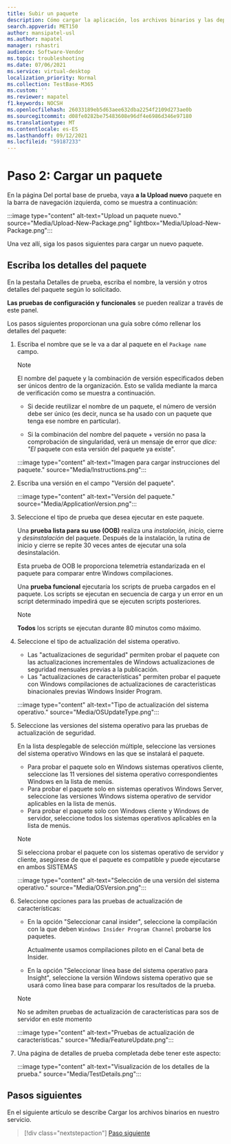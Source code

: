 ```yaml
---
title: Subir un paquete
description: Cómo cargar la aplicación, los archivos binarios y las dependencias en Test Base
search.appverid: MET150
author: mansipatel-usl
ms.author: mapatel
manager: rshastri
audience: Software-Vendor
ms.topic: troubleshooting
ms.date: 07/06/2021
ms.service: virtual-desktop
localization_priority: Normal
ms.collection: TestBase-M365
ms.custom: ''
ms.reviewer: mapatel
f1.keywords: NOCSH
ms.openlocfilehash: 26033189eb5d63aee632dba2254f2109d273ae0b
ms.sourcegitcommit: d08fe0282be75483608e96df4e6986d346e97180
ms.translationtype: MT
ms.contentlocale: es-ES
ms.lasthandoff: 09/12/2021
ms.locfileid: "59187233"
---
```

# <a name="step-2-uploading-a-package"></a>Paso 2: Cargar un paquete

En la página Del portal base de prueba, vaya **a la Upload nuevo** paquete en la barra de navegación izquierda, como se muestra a continuación:

:::image type="content" alt-text="Upload un paquete nuevo." source="Media/Upload-New-Package.png" lightbox="Media/Upload-New-Package.png":::

Una vez allí, siga los pasos siguientes para cargar un nuevo paquete.

## <a name="enter-details-for-your-package"></a>Escriba los detalles del paquete

En la pestaña Detalles de prueba, escriba el nombre, la versión y otros detalles del paquete según lo solicitado.

**Las pruebas de configuración y** **funcionales** se pueden realizar a través de este panel.

Los pasos siguientes proporcionan una guía sobre cómo rellenar los detalles del paquete:

1. Escriba el nombre que se le va a dar al paquete en el `Package name` campo.

    > [!NOTE]
    > El nombre del paquete y la combinación de versión especificados deben ser únicos dentro de la organización. Esto se valida mediante la marca de verificación como se muestra a continuación.

    - Si decide reutilizar el nombre de un paquete, el número de versión debe ser único (es decir, nunca se ha usado con un paquete que tenga ese nombre en particular).

    - Si la combinación del nombre del paquete + versión no pasa la comprobación de singularidad, verá un mensaje de error que *dice: "El* paquete con esta versión del paquete ya existe".

    :::image type="content" alt-text="Imagen para cargar instrucciones del paquete." source="Media/Instructions.png":::

2. Escriba una versión en el campo "Versión del paquete".

    :::image type="content" alt-text="Versión del paquete." source="Media/ApplicationVersion.png":::

3. Seleccione el tipo de prueba que desea ejecutar en este paquete.

    Una **prueba lista para su uso (OOB)** realiza una *instalación,* *inicio,* cierre y *desinstalación* del paquete. Después de la instalación, la rutina de inicio y cierre se repite 30 veces antes de ejecutar una sola desinstalación.

    Esta prueba de OOB le proporciona telemetría estandarizada en el paquete para comparar entre Windows compilaciones.

    Una **prueba funcional** ejecutaría los scripts de prueba cargados en el paquete. Los scripts se ejecutan en secuencia de carga y un error en un script determinado impedirá que se ejecuten scripts posteriores.

    > [!NOTE]
    > **Todos** los scripts se ejecutan durante 80 minutos como máximo.

4. Seleccione el tipo de actualización del sistema operativo.

    - Las "actualizaciones de seguridad" permiten probar el paquete con las actualizaciones incrementales de Windows actualizaciones de seguridad mensuales previas a la publicación.
    - Las "actualizaciones de características" permiten probar el paquete con Windows compilaciones de actualizaciones de características binacionales previas Windows Insider Program.
    <!---
    Change to the correct picture
    -->
    :::image type="content" alt-text="Tipo de actualización del sistema operativo." source="Media/OSUpdateType.png":::

5. Seleccione las versiones del sistema operativo para las pruebas de actualización de seguridad.

    En la lista desplegable de selección múltiple, seleccione las versiones del sistema operativo Windows en las que se instalará el paquete.

    - Para probar el paquete solo en Windows sistemas operativos cliente, seleccione las 11 versiones del sistema operativo correspondientes Windows en la lista de menús.
    - Para probar el paquete solo en sistemas operativos Windows Server, seleccione las versiones Windows sistema operativo de servidor aplicables en la lista de menús.
    - Para probar el paquete solo con Windows cliente y Windows de servidor, seleccione todos los sistemas operativos aplicables en la lista de menús.

    > [!NOTE]
    > Si selecciona probar el paquete con los sistemas operativo de servidor y cliente, asegúrese de que el paquete es compatible y puede ejecutarse en ambos SISTEMAS

    :::image type="content" alt-text="Selección de una versión del sistema operativo." source="Media/OSVersion.png":::
    <!---
    Change to the correct picture
    -->

6. Seleccione opciones para las pruebas de actualización de características:

    - En la opción "Seleccionar canal insider", seleccione la compilación con la que deben `Windows Insider Program Channel` probarse los paquetes.

      Actualmente usamos compilaciones piloto en el Canal beta de Insider.

    - En la opción "Seleccionar línea base del sistema operativo para Insight", seleccione la versión Windows sistema operativo que se usará como línea base para comparar los resultados de la prueba.

    > [!NOTE]
    > No se admiten pruebas de actualización de características para sos de servidor en este momento
    <!---
    Note to actual note format for markdown
    -->
    <!---
    Change to the correct picture
    -->
    :::image type="content" alt-text="Pruebas de actualización de características." source="Media/FeatureUpdate.png":::

7. Una página de detalles de prueba completada debe tener este aspecto:

    :::image type="content" alt-text="Visualización de los detalles de la prueba." source="Media/TestDetails.png":::

## <a name="next-steps"></a>Pasos siguientes

En el siguiente artículo se describe Cargar los archivos binarios en nuestro servicio.

> [!div class="nextstepaction"]
> [Paso siguiente](binaries.md)

<!---
Add button for next page
-->
